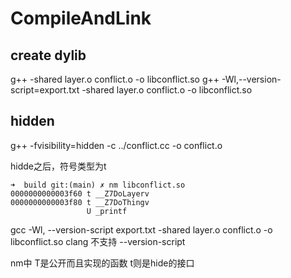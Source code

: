 # CompileAndLink


## create dylib
g++ -shared layer.o conflict.o -o libconflict.so
g++ -Wl,--version-script=export.txt -shared layer.o conflict.o -o libconflict.so
## hidden
g++ -fvisibility=hidden -c ../conflict.cc  -o conflict.o

hidde之后，符号类型为t

```
➜  build git:(main) ✗ nm libconflict.so                                
0000000000003f60 t __Z7DoLayerv
0000000000003f80 t __Z7DoThingv
                 U _printf
```


gcc -Wl, --version-script export.txt -shared layer.o conflict.o -o libconflict.so
clang 不支持 --version-script



nm中
T是公开而且实现的函数
t则是hide的接口

